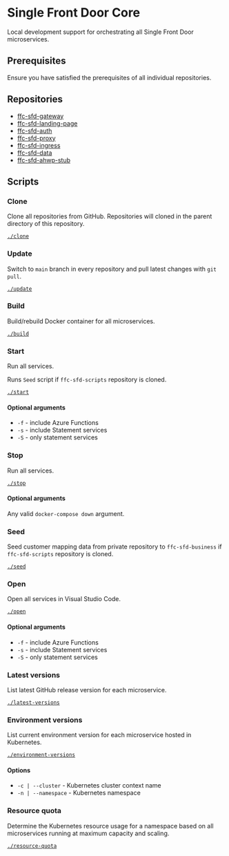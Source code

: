# Single Front Door Core
Local development support for orchestrating all Single Front Door microservices.

## Prerequisites

Ensure you have satisfied the prerequisites of all individual repositories.

## Repositories
- [ffc-sfd-gateway](https://github.com/defra/ffc-sfd-gateway)
- [ffc-sfd-landing-page](https://github.com/defra/ffc-sfd-landing-page)
- [ffc-sfd-auth](https://github.com/defra/ffc-sfd-auth)
- [ffc-sfd-proxy](https://github.com/defra/ffc-sfd-proxy)
- [ffc-sfd-ingress](https://github.com/defra/ffc-sfd-ingress)
- [ffc-sfd-data](https://github.com/defra/ffc-sfd-data)
- [ffc-sfd-ahwp-stub](https://github.com/defra/ffc-sfd-ahwp-stub)

## Scripts

### Clone

Clone all repositories from GitHub.  Repositories will cloned in the parent directory of this repository.

[`./clone`](clone)

### Update

Switch to `main` branch in every repository and pull latest changes with `git pull`.

[`./update`](update)

### Build

Build/rebuild Docker container for all microservices.

[`./build`](build)

### Start

Run all services.

Runs `Seed` script if `ffc-sfd-scripts` repository is cloned.

[`./start`](start)

#### Optional arguments
- `-f` - include Azure Functions
- `-s` - include Statement services
- `-S` - only statement services

### Stop

Run all services.

[`./stop`](stop)

#### Optional arguments

Any valid `docker-compose down` argument.

### Seed

Seed customer mapping data from private repository to `ffc-sfd-business` if `ffc-sfd-scripts` repository is cloned.

[`./seed`](seed)

### Open

Open all services in Visual Studio Code.

[`./open`](open)

#### Optional arguments
- `-f` - include Azure Functions
- `-s` - include Statement services
- `-S` - only statement services

### Latest versions

List latest GitHub release version for each microservice.

[`./latest-versions`](latest-versions)

### Environment versions

List current environment version for each microservice hosted in Kubernetes.

[`./environment-versions`](environment-versions)

#### Options
- `-c | --cluster` - Kubernetes cluster context name
- `-n | --namespace` - Kubernetes namespace

### Resource quota

Determine the Kubernetes resource usage for a namespace based on all microservices running at maximum capacity and scaling.

[`./resource-quota`](resource-quota)
